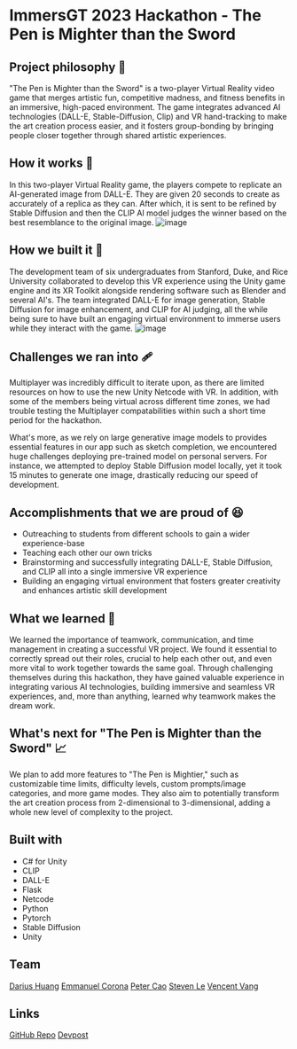 # ImmersGT 2023 Hackathon - The Pen is Mighter than the Sword
## Project philosophy 🧐

"The Pen is Mighter than the Sword" is a two-player Virtual Reality video game that merges artistic fun, competitive madness, and fitness benefits in an immersive, high-paced environment. The game integrates advanced AI technologies (DALL-E, Stable-Diffusion, Clip) and VR hand-tracking to make the art creation process easier, and it fosters group-bonding by bringing people closer together through shared artistic experiences.

## How it works 💭

In this two-player Virtual Reality game, the players compete to replicate an AI-generated image from DALL-E. They are given 20 seconds to create as accurately of a replica as they can. After which, it is sent to be refined by Stable Diffusion and then the CLIP AI model judges the winner based on the best resemblance to the original image. 
![image](https://user-images.githubusercontent.com/64396816/230783720-e0ba21f6-6bdd-4365-a1ab-bb2bc5cd0550.png)


## How we built it 🔨

The development team of six undergraduates from Stanford, Duke, and Rice University collaborated to develop this VR experience using the Unity game engine and its XR Toolkit alongside rendering software such as Blender and several AI's. The team integrated DALL-E for image generation, Stable Diffusion for image enhancement, and CLIP for AI judging, all the while being sure to have built an engaging virtual environment to immerse users while they interact with the game.
![image](https://user-images.githubusercontent.com/64396816/230783703-a0db6e7a-c3b9-45cd-bc68-6d2bb5e37a22.png)


## Challenges we ran into 🩹

Multiplayer was incredibly difficult to iterate upon, as there are limited resources on how to use the new Unity Netcode with VR. In addition, with some of the members being virtual across different time zones, we had trouble testing the Multiplayer compatabilities within such a short time period for the hackathon.

What's more, as we rely on large generative image models to provides essential features in our app such as sketch completion, we encountered huge challenges deploying pre-trained model on personal servers. For instance, we attempted to deploy Stable Diffusion model locally, yet it took 15 minutes to generate one image, drastically reducing our speed of development.

## Accomplishments that we are proud of 😆

- Outreaching to students from different schools to gain a wider experience-base
- Teaching each other our own tricks
- Brainstorming and successfully integrating DALL-E, Stable Diffusion, and CLIP all into a single immersive VR experience
- Building an engaging virtual environment that fosters greater creativity and enhances artistic skill development

## What we learned 📙

We learned the importance of teamwork, communication, and time management in creating a successful VR project. We found it essential to correctly spread out their roles, crucial to help each other out, and even more vital to work together towards the same goal. Through challenging themselves during this hackathon, they have gained valuable experience in integrating various AI technologies, building immersive and seamless VR experiences, and, more than anything, learned why teamwork makes the dream work.

## What's next for "The Pen is Mighter than the Sword" 📈

We plan to add more features to "The Pen is Mightier," such as customizable time limits, difficulty levels, custom prompts/image categories, and more game modes. They also aim to potentially transform the art creation process from 2-dimensional to 3-dimensional, adding a whole new level of complexity to the project.

## Built with

- C# for Unity
- CLIP
- DALL-E
- Flask
- Netcode
- Python
- Pytorch
- Stable Diffusion
- Unity

## Team
[Darius Huang](https://www.linkedin.com/in/dariushuang/)
[Emmanuel Corona](https://www.linkedin.com/in/emmanuel-angel-corona-moreno/)
[Peter Cao](https://www.linkedin.com/in/ye-peter-cao-98870920b/)
[Steven Le](https://www.linkedin.com/in/stevenle1337/)
[Vencent Vang](https://www.linkedin.com/in/vencent-vang-839792254/)

## Links
[GitHub Repo](https://github.com/yourusername/your-repo-name)
[Devpost](https://devpost.com/software/the-pen-is-mighter-than-the-sword)
